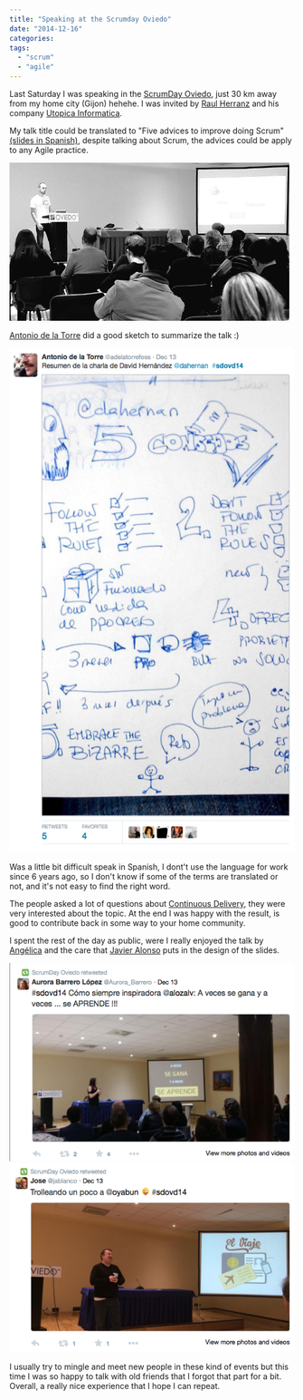 ```yaml
---
title: "Speaking at the Scrumday Oviedo"
date: "2014-12-16"
categories:
tags:
  - "scrum"
  - "agile"
---
```


Last Saturday I was speaking in the [ScrumDay Oviedo](http://scrumdayoviedo.com/), just 30 km away from my home city (Gijon) hehehe.
I was invited by [Raul Herranz](https://twitter.com/raul_herranz) and his company [Utopica Informatica](http://utopicainformatica.com/).

My talk title could be translated to "Five advices to improve doing Scrum" [(slides in Spanish)](https://docs.google.com/presentation/d/1J-Y63hUcuE8HgFFg195Qd2R5Z2dfclXoaDhU7_289fM),
despite talking about Scrum, the advices could be apply to any Agile practice.

![alt](/images/scrum_day1.png)

[Antonio de la Torre](https://twitter.com/adelatorrefoss) did a good sketch to summarize the talk :)

![alt](/images/scrum_day2.png)

Was a little bit difficult speak in Spanish, I dont't use the language for work since 6 years ago, so I don't know if some of the terms are translated or not, and it's not easy to find the right word.

The people asked a lot of questions about [Continuous Delivery](http://dahernan.github.io/2013/10/14/continuous-deployment-trends/), they were very interested about the topic.
At the end I was happy with the result, is good to contribute back in some way to your home community.

I spent the rest of the day as public, were I really enjoyed the talk by [Angélica](https://twitter.com/alozalv)
and the care that [Javier Alonso](https://twitter.com/oyabun) puts in the design of the slides.

![alt](/images/scrum_day3.png)
![alt](/images/scrum_day4.png)

I usually try to mingle and meet new people in these kind of events but this time I was so happy to talk with old friends that I forgot that part for a bit.
Overall, a really nice experience that I hope I can repeat.

